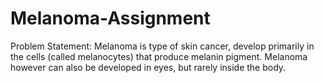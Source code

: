# Melanoma-Assignment
Problem Statement: Melanoma is type of skin cancer, develop primarily in the cells (called melanocytes) that produce melanin pigment. Melanoma however can also be developed in eyes, but rarely inside the body.   
